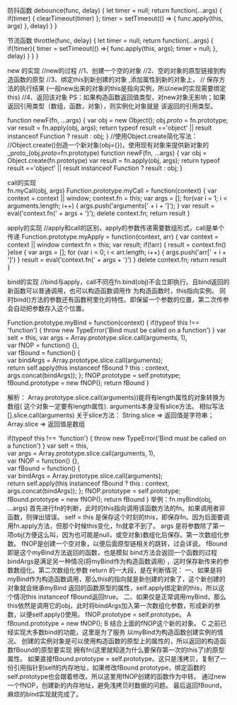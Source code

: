 防抖函数
debounce(func, delay) {
  let timer = null;
  return function(...args) {
    if(timer) {
      clearTimeout(timer)
    };
    timer = setTimeout(() => {
      func.apply(this, args)
    }, delay)
  }
}

节流函数
throttle(func, delay) {
  let timer = null;
  return function(...args) {
    if(!timer){
      timer = setTimeout(() =>{
        func.apply(this, args);
        timer = null;
      }, delay)
    }
  }
}

new 的实现
//new的过程
//1、创建一个空的对象
//2、空的对象的原型链接到构造函数的原型
//3、绑定this到新创建的对象 ,添加属性到新的对象上，
// 保存方法的执行结果     (一般new出来的对象的this是指向实例，所以new的实现需要绑定this)
//4、返回该对象
PS：如果构造函数返回值类型，对new对象无影响；如果返回引用类型（数组，函数，对象），则实例化对象就是
该返回的引用类型。

function newF(fn, ...args) {
  var obj = new Object();
  obj._proto_ = fn.prototype;
  var result = fn.apply(obj, args);
  return typeof result =='object' || result instanceof Function ? result : obj;
}
//使用Object.create简化写法：
//Object.create()创造一个新对象(obj={})，使用现有对象来提供新对象的_proto_(obj._proto_=fn.prototype)
function newF(fn, ...args) {
  var obj = Object.create(fn.prototype)
  var result = fn.apply(obj, args);
  return typeof result =='object' || result instanceof Function ? result : obj;
}

call的实现    
              fn.myCall(obj, args)
Function.prototype.myCall = function(context) {
  var context = context || window;
  context.fn = this;
  var args = [];
  for(var i = 1; i < arguments.length; i++) {
    args.push('arguments[' + i + ']');
  }
  var result = eval('context.fn(' + args + ')');
  delete context.fn;
  return result
}

apply的实现
//apply和call的区别，apply的参数传递需要数组形式，call是单个传递
Function.prototype.myApply = function(context, arr) {
  var context = context || window
  context.fn = this;
  var result;
  if(!arr) {
    result = context.fn()
  }else {
    var args = [];
    for (var i = 0; i < arr.length; i++) {
      args.push('arr[' + i + ']')
    }
    result = eval('context.fn(' + args + ')')
  }
  delete context.fn;
  return result
}

bind的实现
//bind与apply，call不同在fn.bind(obj)不会立即执行。且bind返回的新函数可以普通调用，也可以构造函数调用作
    为构造函数时，this指向实例。
    同时bind()方法的参数还有函数柯里化的特性。即保留一个参数的位置，第二次传参会自动把参数存入这个位置。

Function.prototype.myBind = function(context) {
  if(typeof this !== 'function') {
    throw new TypeError('Bind must be called on a function')
  }
  var selt = this, 
  var args = Array.prototype.slice.call(arguments, 1),    
  var fNOP = function() {},                                             
  var fBound = function() {    
    var bindArgs = Array.prototype.slice.call(arguments);     
    return self.apply(this instanceof fBound ? this : context, args.concat(bindArgs));
  };
  fNOP.prototype = self.prototype;
  fBound.prototype = new fNOP();
  return fBound
}

解析：
Array.prototype.slice.call(arguments))能将有length属性的对象转换为数组( 这个对象一定要有length属性).
arguments本身没有slice方法。
      相似写法  [].slice.call(arguments)
          关于slice方法：
          String.slice  => 返回值是字符串；
          Array.slice => 返回值是数组

  if(typeof this !== 'function') {
    throw new TypeError('Bind must be called on a function')
  }
  var selt = this,                      
  var args = Array.prototype.slice.call(arguments, 1),   
  var fNOP = function() {},                                             
  var fBound = function() {    
    var bindArgs = Array.prototype.slice.call(arguments);      
    return self.apply(this instanceof fBound ? this : context, args.concat(bindArgs));
  };
  fNOP.prototype = self.prototype;
  fBound.prototype = new fNOP();
  return fBound
}
                              举例：fn.myBind(obj, ...args)
首先进行fn的判断，此时的this指向调用该函数方法的fn。如果调用者非函数，则弹出错误。
self = this 是保存这个时刻的this，即保存fn。因为后面要调用fn.apply方法，但那个时候this变化，fn就拿不到了。
args 是将参数除了第一项obj(方便这么叫，因为也可能是null，或空对象)数组化后保存。第一次数组化参数。
fNOP是创建一个空对象，以便后面原型链相关的跳转，过会详说。
fBound即是这个myBind方法返回的函数，也是模拟 bind方法会返回一个函数的过程
bindArgs是满足另一种情况(将myBind作为构造函数调用) ，这时保存新传来的参数数组化。第二次数组化参数
return 的一大段，是在判断情况：
      一、如果是将myBind作为构造函数调用，那么this的指向就是新创建的对象了，这个新创建的对象就会继承myBind
      返回的函数原型的属性，self.apply绑定新的this，所以这个情况this instanceof fBound返回true。
      二、如果仅是正常调用myBind，那么this依然是调用它的obj，此时将bindArgs加入第一次数组化参数，形成新的参数，以便self.apply()使用。
fNOP.prototype = self.prototype。  A
fBound.prototype = new fNOP();      B
结合上面的fNOP这个新的对象。      C
      之前已经实现大多数bind的功能，这里是为了服务  以myBind为构造函数创建实例的情况。
      创建的实例对象是可以使用构造函数的原型上的属性的，所以返回的构造函数fBound的原型要实现
      拥有fn(这里就知道为什么要保存第一次的this了)的原型属性。
      如果直接fBound.prototype = self.prototype。这只是浅拷贝，复制了一份引用指针到self的内存地址，如果修改fBound.prototype，绑定函数的self.prototype也会跟着修改。所以这里用fNOP创建的函数作为中转。
      通过new 一个fNOP，创建新的内存地址，避免浅拷贝时数据的问题。
最后返回fBound，麻烦的bind实现就完成了。